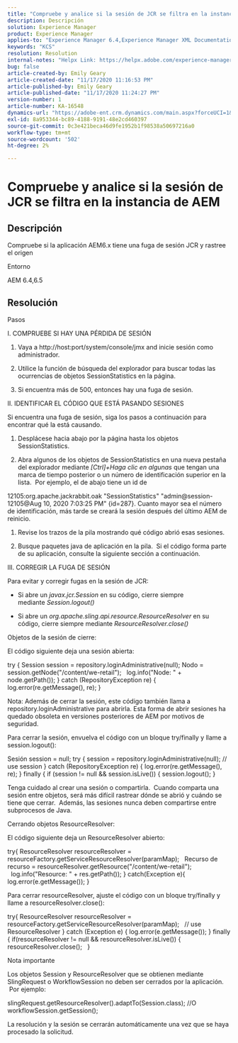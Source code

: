 ```yaml
---
title: "Compruebe y analice si la sesión de JCR se filtra en la instancia de AEM"
description: Descripción
solution: Experience Manager
product: Experience Manager
applies-to: "Experience Manager 6.4,Experience Manager XML Documentation for Adobe Experience Manager,Experience Manager XML Documentation Add-on for Adobe Experience Manager,Experience Manager 6.5,Experience Manager"
keywords: "KCS"
resolution: Resolution
internal-notes: "Helpx Link: https://helpx.adobe.com/experience-manager/kb/check-and-analyze-if-JCR-session-leaks-in-your-AEM-instance.html"
bug: false
article-created-by: Emily Geary
article-created-date: "11/17/2020 11:16:53 PM"
article-published-by: Emily Geary
article-published-date: "11/17/2020 11:24:27 PM"
version-number: 1
article-number: KA-16548
dynamics-url: "https://adobe-ent.crm.dynamics.com/main.aspx?forceUCI=1&pagetype=entityrecord&etn=knowledgearticle&id=6c27d5f9-2a29-eb11-a813-000d3a303484"
exl-id: 8a953344-bc89-4188-9191-48e2cd460397
source-git-commit: 0c3e421beca46d9fe1952b1f98538a50697216a0
workflow-type: tm+mt
source-wordcount: '502'
ht-degree: 2%

---
```


# Compruebe y analice si la sesión de JCR se filtra en la instancia de AEM

## Descripción

Compruebe si la aplicación AEM6.x tiene una fuga de sesión JCR y rastree el origen


Entorno



AEM 6.4,6.5

## Resolución

Pasos

I. COMPRUEBE SI HAY UNA PÉRDIDA DE SESIÓN



1. Vaya a http://host:port/system/console/jmx and inicie sesión como administrador.

2. Utilice la función de búsqueda del explorador para buscar todas las ocurrencias de objetos SessionStatistics en la página.

3. Si encuentra más de 500, entonces hay una fuga de sesión.




II. IDENTIFICAR EL CÓDIGO QUE ESTÁ PASANDO SESIONES

Si encuentra una fuga de sesión, siga los pasos a continuación para encontrar qué la está causando.

1. Desplácese hacia abajo por la página hasta los objetos SessionStatistics.

2. Abra algunos de los objetos de SessionStatistics en una nueva pestaña del explorador mediante *[Ctrl]+Haga clic en algunas* que tengan una marca de tiempo posterior o un número de identificación superior en la lista.  Por ejemplo, el de abajo tiene un id de




12105:org.apache.jackrabbit.oak &quot;SessionStatistics&quot; &quot;admin@session-12105@Aug 10, 2020 7:03:25 PM&quot; {id=287}. Cuanto mayor sea el número de identificación, más tarde se creará la sesión después del último AEM de reinicio.

1. Revise los trazos de la pila mostrando qué código abrió esas sesiones.

2. Busque paquetes java de aplicación en la pila.  Si el código forma parte de su aplicación, consulte la siguiente sección a continuación.




III. CORREGIR LA FUGA DE SESIÓN

Para evitar y corregir fugas en la sesión de JCR:

* Si abre un *javax.jcr.Session* en su código, cierre siempre mediante *Session.logout()*

* Si abre un *org.apache.sling.api.resource.ResourceResolver* en su código, cierre siempre mediante *ResourceResolver.close()*




Objetos de la sesión de cierre:

El código siguiente deja una sesión abierta:

try { Session session = repository.loginAdministrative(null); Nodo = session.getNode(&quot;/content/we-retail&quot;);   log.info(&quot;Node: &quot; + node.getPath()); } catch (RepositoryException re) { log.error(re.getMessage(), re); }


Nota: Además de cerrar la sesión, este código también llama a repository.loginAdministrative para abrirla. Esta forma de abrir sesiones ha quedado obsoleta en versiones posteriores de AEM por motivos de seguridad.



Para cerrar la sesión, envuelva el código con un bloque try/finally y llame a session.logout():

Sesión session = null; try { session = repository.loginAdministrative(null); // use session } catch (RepositoryException re) { log.error(re.getMessage(), re); } finally { if (session != null &amp;&amp; session.isLive()) { session.logout(); }

Tenga cuidado al crear una sesión o compartirla.  Cuando comparta una sesión entre objetos, será más difícil rastrear dónde se abrió y cuándo se tiene que cerrar.  Además, las sesiones nunca deben compartirse entre subprocesos de Java.

Cerrando objetos ResourceResolver:

El código siguiente deja un ResourceResolver abierto:

try{ ResourceResolver resourceResolver = resourceFactory.getServiceResourceResolver(paramMap);   Recurso de recurso = resourceResolver.getResource(&quot;/content/we-retail&quot;);   log.info(&quot;Resource: &quot; + res.getPath()); } catch(Exception e){ log.error(e.getMessage()); }

Para cerrar resourceResolver, ajuste el código con un bloque try/finally y llame a resourceResolver.close():

try{ ResourceResolver resourceResolver = resourceFactory.getServiceResourceResolver(paramMap);   // use ResourceResolver } catch (Exception e) { log.error(e.getMessage()); } finally { if(resourceResolver != null &amp;&amp; resourceResolver.isLive()) { resourceResolver.close();   }


Nota importante



Los objetos Session y ResourceResolver que se obtienen mediante SlingRequest o WorkflowSession no deben ser cerrados por la aplicación.  Por ejemplo:

slingRequest.getResourceResolver().adaptTo(Session.class); //O workflowSession.getSession();

La resolución y la sesión se cerrarán automáticamente una vez que se haya procesado la solicitud.
